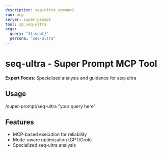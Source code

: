 ```yaml
---
description: seq-ultra command
run: mcp
server: super-prompt
tool: sp_seq-ultra
args:
  query: "${input}"
  persona: "seq-ultra"
---
```


# **seq-ultra - Super Prompt MCP Tool**

**Expert Focus**: Specialized analysis and guidance for seq-ultra

## Usage
/super-prompt/seq-ultra "your query here"

## Features
- MCP-based execution for reliability
- Mode-aware optimization (GPT/Grok)
- Specialized seq-ultra analysis
